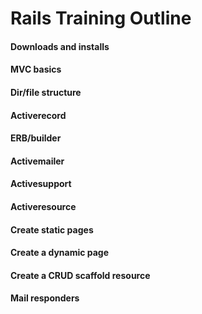 # Rails Training Outline

#### Downloads and installs

#### MVC basics

#### Dir/file structure

#### Activerecord

#### ERB/builder

#### Activemailer

#### Activesupport

#### Activeresource

#### Create static pages

#### Create a dynamic page

#### Create a CRUD scaffold resource

#### Mail responders